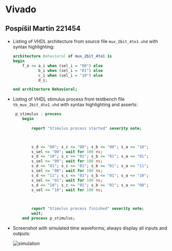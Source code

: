# Vivado

## Pospíšil Martin 221454

#### 

- Listing of VHDL architecture from source file `mux_2bit_4to1.vhd` with syntax highlighting:

  ```vhdl
  architecture Behavioral of mux_2bit_4to1 is
  begin
      f_o <= a_i when (sel_i = "00") else
             b_i when (sel_i = "01") else
             c_i when (sel_i = "10") else
             d_i;       
  
  end architecture Behavioral;
  ```

- Listing of VHDL stimulus process from testbench file `tb_mux_2bit_4to1.vhd` with syntax highlighting and asserts:

  ```vhdl
   p_stimulus : process
      begin
          
          report "Stimulus process started" severity note;
  
  
          
          s_d <= "00"; s_c <= "00"; s_b <= "00"; s_a <= "10"; 
          s_sel <= "00"; wait for 100 ns;
          s_d <= "10"; s_c <= "01"; s_b <= "01"; s_a <= "01"; 
          s_sel <= "00"; wait for 100 ns;       
          s_d <= "01"; s_c <= "01"; s_b <= "01"; s_a <= "11"; 
          s_sel <= "00"; wait for 100 ns;       
          s_d <= "11"; s_c <= "01"; s_b <= "01"; s_a <= "10"; 
          s_sel <= "01"; wait for 100 ns;       
          s_d <= "10"; s_c <= "01"; s_b <= "01"; s_a <= "00"; 
          s_sel <= "10"; wait for 100 ns;
        
  
          
          report "Stimulus process finished" severity note;
          wait;
      end process p_stimulus;
  ```

  

- Screenshot with simulated time waveforms; always display all inputs and outputs:

  ![simulation](Digital-electronics-1\Labs\03-vivado\images\simulation.png)

  